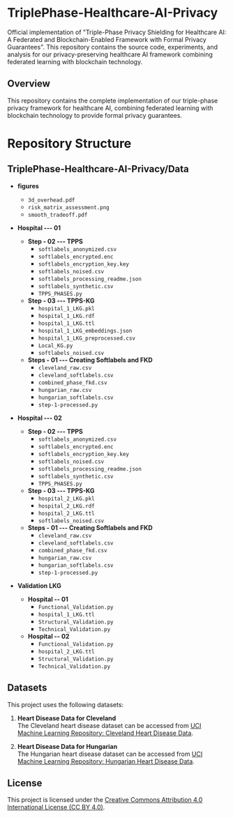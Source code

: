 # TriplePhase-Healthcare-AI-Privacy
Official implementation of "Triple-Phase Privacy Shielding for Healthcare AI: A Federated and Blockchain-Enabled Framework with Formal Privacy Guarantees". This repository contains the source code, experiments, and analysis for our privacy-preserving healthcare AI framework combining federated learning with blockchain technology.
## Overview
This repository contains the complete implementation of our triple-phase privacy framework for healthcare AI, combining federated learning with blockchain technology to provide formal privacy guarantees.
# Repository Structure

## TriplePhase-Healthcare-AI-Privacy/Data

- **figures**
  - `3d_overhead.pdf`
  - `risk_matrix_assessment.png`
  - `smooth_tradeoff.pdf`

- **Hospital --- 01**
  - **Step - 02 --- TPPS**
    - `softlabels_anonymized.csv`
    - `softlabels_encrypted.enc`
    - `softlabels_encryption_key.key`
    - `softlabels_noised.csv`
    - `softlabels_processing_readme.json`
    - `softlabels_synthetic.csv`
    - `TPPS_PHASES.py`
  - **Step - 03 --- TPPS-KG**
    - `hospital_1_LKG.pkl`
    - `hospital_1_LKG.rdf`
    - `hospital_1_LKG.ttl`
    - `hospital_1_LKG_embeddings.json`
    - `hospital_1_LKG_preprocessed.csv`
    - `Local_KG.py`
    - `softlabels_noised.csv`
  - **Steps - 01 --- Creating Softlabels and FKD**
    - `cleveland_raw.csv`
    - `cleveland_softlabels.csv`
    - `combined_phase_fkd.csv`
    - `hungarian_raw.csv`
    - `hungarian_softlabels.csv`
    - `step-1-processed.py`

- **Hospital --- 02**
  - **Step - 02 --- TPPS**
    - `softlabels_anonymized.csv`
    - `softlabels_encrypted.enc`
    - `softlabels_encryption_key.key`
    - `softlabels_noised.csv`
    - `softlabels_processing_readme.json`
    - `softlabels_synthetic.csv`
    - `TPPS_PHASES.py`
  - **Step - 03 --- TPPS-KG**
    - `hospital_2_LKG.pkl`
    - `hospital_2_LKG.rdf`
    - `hospital_2_LKG.ttl`
    - `softlabels_noised.csv`
  - **Steps - 01 --- Creating Softlabels and FKD**
    - `cleveland_raw.csv`
    - `cleveland_softlabels.csv`
    - `combined_phase_fkd.csv`
    - `hungarian_raw.csv`
    - `hungarian_softlabels.csv`
    - `step-1-processed.py`

- **Validation LKG**
  - **Hospital -- 01**
    - `Functional_Validation.py`
    - `hospital_1_LKG.ttl`
    - `Structural_Validation.py`
    - `Technical_Validation.py`
  - **Hospital -- 02**
    - `Functional_Validation.py`
    - `hospital_2_LKG.ttl`
    - `Structural_Validation.py`
    - `Technical_Validation.py`

## Datasets

This project uses the following datasets:

1. **Heart Disease Data for Cleveland**  
   The Cleveland heart disease dataset can be accessed from [UCI Machine Learning Repository: Cleveland Heart Disease Data](https://archive.ics.uci.edu/ml/machine-learning-databases/heart-disease/).

2. **Heart Disease Data for Hungarian**  
   The Hungarian heart disease dataset can be accessed from [UCI Machine Learning Repository: Hungarian Heart Disease Data](https://archive.ics.uci.edu/ml/machine-learning-databases/heart-disease/reprocessed.hungarian.data).

## License

This project is licensed under the [Creative Commons Attribution 4.0 International License (CC BY 4.0)](https://creativecommons.org/licenses/by/4.0/legalcode).

